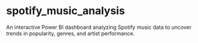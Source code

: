 # spotify_music_analysis
An interactive Power BI dashboard analyzing Spotify music data to uncover trends in popularity, genres, and artist performance.
